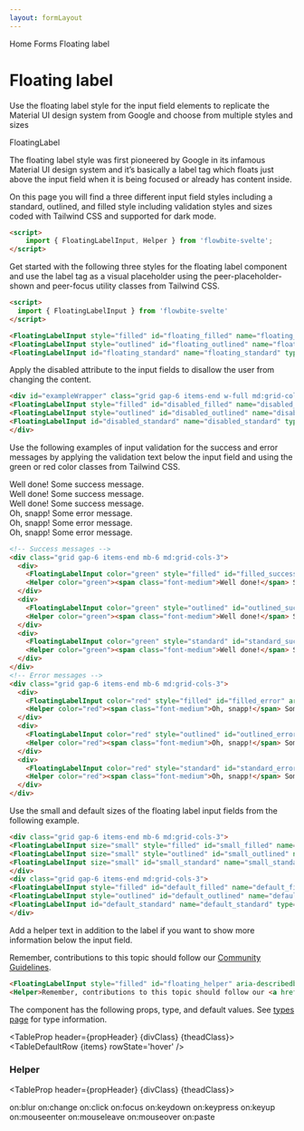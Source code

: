 ```yaml
---
layout: formLayout
---
```


<script>
  import { Htwo, ExampleDiv, GitHubSource, CompoDescription, TableProp, TableDefaultRow} from '../utils'
  import { FloatingLabelInput, Helper, Breadcrumb, BreadcrumbItem, Badge } from '$lib'
  import { Home } from 'svelte-heros'
  import componentProps from '../props/FloatingLabelInput.json'
   import componentProps2 from '../props/Helper.json'
  let items = componentProps.props
  let items2 = componentProps2.props
  
  let propHeader = ['Name', 'Type', 'Default']
  let divClass='w-full relative overflow-x-auto shadow-md sm:rounded-lg py-4'
  let theadClass ='text-xs text-gray-700 uppercase bg-gray-50 dark:bg-gray-700 dark:text-white'
</script>

<Breadcrumb>
  <BreadcrumbItem href="/" icon={Home} variation="solid">Home</BreadcrumbItem>
  <BreadcrumbItem href="/forms/" rel="external">Forms</BreadcrumbItem>
  <BreadcrumbItem>Floating label</BreadcrumbItem>
</Breadcrumb>

<h1 class="text-3xl w-full dark:text-white pt-8 pb-4">Floating label</h1>

<CompoDescription>Use the floating label style for the input field elements to replicate the Material UI design system from Google and choose from multiple styles and sizes</CompoDescription>

<ExampleDiv>
<GitHubSource href="forms/FloatingLabelInput.svelte">FloatingLabel</GitHubSource>
</ExampleDiv>

The floating label style was first pioneered by Google in its infamous Material UI design system and it’s basically a label tag which floats just above the input field when it is being focused or already has content inside.

On this page you will find a three different input field styles including a standard, outlined, and filled style including validation styles and sizes coded with Tailwind CSS and supported for dark mode.

<Htwo label="Setup" />

```html
<script>
	import { FloatingLabelInput, Helper } from 'flowbite-svelte';
</script>
```

<Htwo label="Floating label examples" />

Get started with the following three styles for the floating label component and use the label tag as a visual placeholder using the peer-placeholder-shown and peer-focus utility classes from Tailwind CSS.

<ExampleDiv>
<div id="exampleWrapper" class="grid gap-6 items-end w-full md:grid-cols-3">
<FloatingLabelInput style="filled" id="floating_filled" name="floating_filled" type="text" label="Floating filled"/>
<FloatingLabelInput style="outlined" id="floating_outlined" name="floating_outlined" type="text" label="Floating outlined" />
<FloatingLabelInput id="floating_standard" name="floating_standard" type="text" label="Floating standard" />
</div>
</ExampleDiv>

```html
<script>
  import { FloatingLabelInput } from 'flowbite-svelte'
</script>

<FloatingLabelInput style="filled" id="floating_filled" name="floating_filled" type="text" label="Floating filled"/>
<FloatingLabelInput style="outlined" id="floating_outlined" name="floating_outlined" type="text" label="Floating outlined" />
<FloatingLabelInput id="floating_standard" name="floating_standard" type="text" label="Floating standard" />
```

<Htwo label="Disabled state" />

Apply the disabled attribute to the input fields to disallow the user from changing the content.

<ExampleDiv>
<div id="exampleWrapper" class="grid gap-6 items-end w-full md:grid-cols-3">
<FloatingLabelInput style="filled" id="disabled_filled" name="disabled_filled" type="text" label="Disabled filled" disabled/>
<FloatingLabelInput style="outlined" id="disabled_outlined" name="disabled_outlined" type="text" label="Disabled outlined" disabled/>
<FloatingLabelInput id="disabled_standard" name="disabled_standard" type="text" label="Disabled standard" disabled/>
</div>
</ExampleDiv>

```html
<div id="exampleWrapper" class="grid gap-6 items-end w-full md:grid-cols-3">
<FloatingLabelInput style="filled" id="disabled_filled" name="disabled_filled" type="text" label="Disabled filled" disabled/>
<FloatingLabelInput style="outlined" id="disabled_outlined" name="disabled_outlined" type="text" label="Disabled outlined" disabled/>
<FloatingLabelInput id="disabled_standard" name="disabled_standard" type="text" label="Disabled standard" disabled/>
</div>
```

<Htwo label="Validation" />

Use the following examples of input validation for the success and error messages by applying the validation text below the input field and using the green or red color classes from Tailwind CSS.

<ExampleDiv>
<!-- Success messages -->
<div class="grid gap-6 items-end mb-6 md:grid-cols-3">
  <div>
    <FloatingLabelInput color="green" style="filled" id="filled_success" aria-describedby="filled_success_help" name="filled_success" type="text" label="Filled success"/>
    <Helper color="green"><span class="font-medium">Well done!</span> Some success message.</Helper>
  </div>
  <div>
    <FloatingLabelInput color="green" style="outlined" id="outlined_success" aria-describedby="outlined_success_help" name="outlined_success" type="text" label="Outlined success"/>
    <Helper color="green"><span class="font-medium">Well done!</span> Some success message.</Helper>
  </div>
  <div>
    <FloatingLabelInput color="green" style="standard" id="standard_success" aria-describedby="standard_success_help" name="standard_success" type="text" label="Standard success"/>
    <Helper color="green"><span class="font-medium">Well done!</span> Some success message.</Helper>
  </div>
</div>
<!-- Error messages -->
<div class="grid gap-6 items-end mb-6 md:grid-cols-3">
  <div>
    <FloatingLabelInput color="red" style="filled" id="filled_error" aria-describedby="filled_error_help" name="filled_error" type="text" label="Filled error"/>
    <Helper color="red"><span class="font-medium">Oh, snapp!</span> Some error message.</Helper>
  </div>
  <div>
    <FloatingLabelInput color="red" style="outlined" id="outlined_error" aria-describedby="outlined_error_help" name="outlined_success" type="text" label="Outlined error"/>
    <Helper color="red"><span class="font-medium">Oh, snapp!</span> Some error message.</Helper>
  </div>
  <div>
    <FloatingLabelInput color="red" style="standard" id="standard_error" aria-describedby="standard_error_help" name="standard_success" type="text" label="Standard error"/>
    <Helper color="red"><span class="font-medium">Oh, snapp!</span> Some error message.</Helper>
  </div>
</div>
</ExampleDiv>

```html
<!-- Success messages -->
<div class="grid gap-6 items-end mb-6 md:grid-cols-3">
  <div>
    <FloatingLabelInput color="green" style="filled" id="filled_success" aria-describedby="filled_success_help" name="filled_success" type="text" label="Filled success"/>
    <Helper color="green"><span class="font-medium">Well done!</span> Some success message.</Helper>
  </div>
  <div>
    <FloatingLabelInput color="green" style="outlined" id="outlined_success" aria-describedby="outlined_success_help" name="outlined_success" type="text" label="Outlined success"/>
    <Helper color="green"><span class="font-medium">Well done!</span> Some success message.</Helper>
  </div>
  <div>
    <FloatingLabelInput color="green" style="standard" id="standard_success" aria-describedby="standard_success_help" name="standard_success" type="text" label="Standard success"/>
    <Helper color="green"><span class="font-medium">Well done!</span> Some success message.</Helper>
  </div>
</div>
<!-- Error messages -->
<div class="grid gap-6 items-end mb-6 md:grid-cols-3">
  <div>
    <FloatingLabelInput color="red" style="filled" id="filled_error" aria-describedby="filled_error_help" name="filled_error" type="text" label="Filled error"/>
    <Helper color="red"><span class="font-medium">Oh, snapp!</span> Some error message.</Helper>
  </div>
  <div>
    <FloatingLabelInput color="red" style="outlined" id="outlined_error" aria-describedby="outlined_error_help" name="outlined_success" type="text" label="Outlined error"/>
    <Helper color="red"><span class="font-medium">Oh, snapp!</span> Some error message.</Helper>
  </div>
  <div>
    <FloatingLabelInput color="red" style="standard" id="standard_error" aria-describedby="standard_error_help" name="standard_success" type="text" label="Standard error"/>
    <Helper color="red"><span class="font-medium">Oh, snapp!</span> Some error message.</Helper>
  </div>
</div>
```

<Htwo label="Sizes" />

Use the small and default sizes of the floating label input fields from the following example.

<ExampleDiv>
<div class="grid gap-6 items-end mb-6 md:grid-cols-3">
<FloatingLabelInput size="small" style="filled" id="small_filled" name="small_filled" type="text" label="Small filled"/>
<FloatingLabelInput size="small" style="outlined" id="small_outlined" name="small_outlined" type="text" label="Small outlined" />
<FloatingLabelInput size="small" id="small_standard" name="small_standard" type="text" label="Small standard" />
</div>
<div class="grid gap-6 items-end md:grid-cols-3">
<FloatingLabelInput style="filled" id="default_filled" name="default_filled" type="text" label="Default filled"/>
<FloatingLabelInput style="outlined" id="default_outlined" name="default_outlined" type="text" label="Default outlined" />
<FloatingLabelInput id="default_standard" name="default_standard" type="text" label="Default standard" />
</div>
</ExampleDiv>

```html
<div class="grid gap-6 items-end mb-6 md:grid-cols-3">
<FloatingLabelInput size="small" style="filled" id="small_filled" name="small_filled" type="text" label="Small filled"/>
<FloatingLabelInput size="small" style="outlined" id="small_outlined" name="small_outlined" type="text" label="Small outlined" />
<FloatingLabelInput size="small" id="small_standard" name="small_standard" type="text" label="Small standard" />
</div>
<div class="grid gap-6 items-end md:grid-cols-3">
<FloatingLabelInput style="filled" id="default_filled" name="default_filled" type="text" label="Default filled"/>
<FloatingLabelInput style="outlined" id="default_outlined" name="default_outlined" type="text" label="Default outlined" />
<FloatingLabelInput id="default_standard" name="default_standard" type="text" label="Default standard" />
</div>
```

<Htwo label="Helper text" />

Add a helper text in addition to the label if you want to show more information below the input field.

<ExampleDiv>
<FloatingLabelInput style="filled" id="floating_helper" aria-describedby="floating_helper_text" name="floating_helper" type="text" label="Floating helper"/>
<Helper>Remember, contributions to this topic should follow our <a href="/" class="text-blue-600 dark:text-blue-500 hover:underline">Community Guidelines</a>.</Helper>
</ExampleDiv>

```html
<FloatingLabelInput style="filled" id="floating_helper" aria-describedby="floating_helper_text" name="floating_helper" type="text" label="Floating helper"/>
<Helper>Remember, contributions to this topic should follow our <a href="/" class="text-blue-600 dark:text-blue-500 hover:underline">Community Guidelines</a>.</Helper>
```

<Htwo label="Props" />

The component has the following props, type, and default values. See <a href="/pages/types">types 
 page</a> for type information.

<TableProp header={propHeader} {divClass} {theadClass}>
  <TableDefaultRow {items} rowState='hover' />
</TableProp>

<h3 class='text-xl w-full dark:text-white py-4'>Helper</h3>

<TableProp header={propHeader} {divClass} {theadClass}>
<TableDefaultRow items={items2} rowState='hover' />
</TableProp>

<Htwo label="Forwarded Events" />

<div class="flex flex-wrap gap-2">
<Badge large={true}>on:blur</Badge>
<Badge large={true}>on:change</Badge>
<Badge large={true}>on:click</Badge>
<Badge large={true}>on:focus</Badge>
<Badge large={true}>on:keydown</Badge>
<Badge large={true}>on:keypress</Badge>
<Badge large={true}>on:keyup</Badge>
<Badge large={true}>on:mouseenter</Badge>
<Badge large={true}>on:mouseleave</Badge>
<Badge large={true}>on:mouseover</Badge>
<Badge large={true}>on:paste</Badge>
</div>
